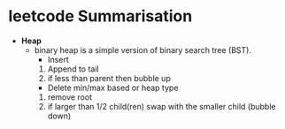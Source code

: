 # leetcode Summarisation
* **Heap**
  * binary heap is a simple version of binary search tree (BST).
    * Insert
    1. Append to tail
    2. if less than parent then bubble up
    * Delete min/max based or heap type
    1. remove root
    2. if larger than 1/2 child(ren) swap with the smaller child (bubble down)